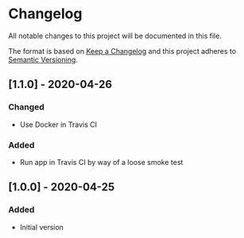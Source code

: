 # Changelog

All notable changes to this project will be documented in this file.

The format is based on [Keep a Changelog](http://keepachangelog.com/en/1.0.0/)
and this project adheres to [Semantic Versioning](http://semver.org/spec/v2.0.0.html).

## [1.1.0] - 2020-04-26
### Changed
- Use Docker in Travis CI
### Added
- Run app in Travis CI by way of a loose smoke test

## [1.0.0] - 2020-04-25
### Added
- Initial version
